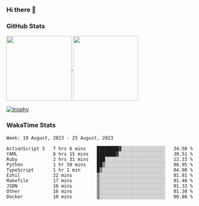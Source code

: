 ### Hi there 👋

### GitHub Stats

<a href="https://github.com/anuraghazra/github-readme-stats">
  <img align="center" height="170px" src="https://github-readme-stats.vercel.app/api/top-langs/?username=tksfjt1024&layout=compact&count_private=true&show_icons=true&show_icons=true&theme=graywhite" />
</a>
<a href="https://github.com/anuraghazra/github-readme-stats">
  <img align="center" height="170px" src="https://github-readme-stats.vercel.app/api?username=tksfjt1024&count_private=true&show_icons=true&show_icons=true&theme=graywhite" />
</a>

[![trophy](https://github-profile-trophy.vercel.app/?username=tksfjt1024)](https://github.com/ryo-ma/github-profile-trophy)

### WakaTime Stats

<!--START_SECTION:waka-->
```text
Week: 19 August, 2023 - 25 August, 2023

ActionScript 3   7 hrs 6 mins    ████████▓░░░░░░░░░░░░░░░░   34.58 % 
YAML             6 hrs 15 mins   ███████▓░░░░░░░░░░░░░░░░░   30.51 % 
Ruby             2 hrs 31 mins   ███░░░░░░░░░░░░░░░░░░░░░░   12.33 % 
Python           1 hr 50 mins    ██▒░░░░░░░░░░░░░░░░░░░░░░   08.95 % 
TypeScript       1 hr 1 min      █▒░░░░░░░░░░░░░░░░░░░░░░░   04.98 % 
Ezhil            22 mins         ▒░░░░░░░░░░░░░░░░░░░░░░░░   01.81 % 
Makefile         17 mins         ▒░░░░░░░░░░░░░░░░░░░░░░░░   01.40 % 
JSON             16 mins         ▒░░░░░░░░░░░░░░░░░░░░░░░░   01.33 % 
Other            16 mins         ▒░░░░░░░░░░░░░░░░░░░░░░░░   01.30 % 
Docker           10 mins         ▒░░░░░░░░░░░░░░░░░░░░░░░░   00.88 % 
```
<!--END_SECTION:waka-->
